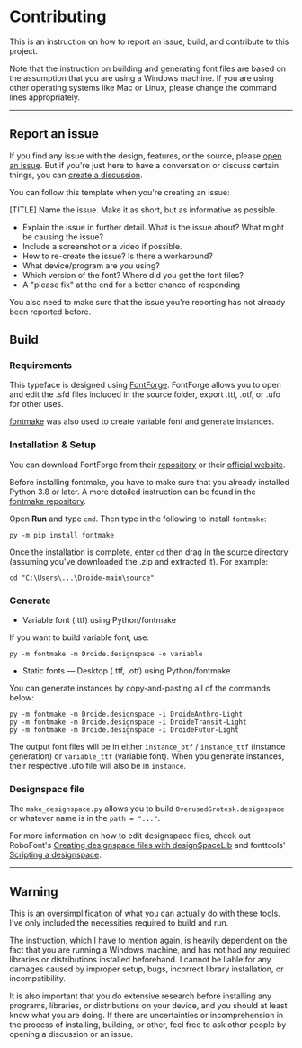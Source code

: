 # Contributing
This is an instruction on how to report an issue, build, and contribute to this project.

Note that the instruction on building and generating font files are based on the assumption that 
you are using a Windows machine. If you are using other operating systems like Mac or Linux, please 
change the command lines appropriately.

---

## Report an issue
If you find any issue with the design, features, or the source, please [open an issue](https://github.com/RandomMaerks/Overused-Grotesk/issues/new/choose). But if you're
just here to have a conversation or discuss certain things, you can [create a discussion](https://github.com/RandomMaerks/Overused-Grotesk/discussions/new/choose).

You can follow this template when you're creating an issue:

[TITLE] Name the issue. Make it as short, but as informative as possible.

- Explain the issue in further detail. What is the issue about? What might be causing the issue?
- Include a screenshot or a video if possible.
- How to re-create the issue? Is there a workaround?
- What device/program are you using?
- Which version of the font? Where did you get the font files?
- A "please fix" at the end for a better chance of responding

You also need to make sure that the issue you're reporting has not already been reported before.


## Build

### Requirements
This typeface is designed using [FontForge](https://github.com/fontforge/fontforge). FontForge 
allows you to open and edit the .sfd files included in the source folder, export .ttf, .otf, or
.ufo for other uses.

[fontmake](https://github.com/googlefonts/fontmake) was also used to create variable font and
generate instances.

### Installation & Setup
You can download FontForge from their [repository](https://github.com/fontforge/fontforge) or their [official website](https://fontforge.org/en-US/).

Before installing fontmake, you have to make sure that you already installed Python 3.8 or later.
A more detailed instruction can be found in the [fontmake repository](https://github.com/googlefonts/fontmake).

Open **Run** and type `cmd`. Then type in the following to install `fontmake`:
```
py -m pip install fontmake
```

Once the installation is complete, enter `cd` then drag in the source directory (assuming you've
downloaded the .zip and extracted it). For example:
```
cd "C:\Users\...\Droide-main\source"
```

### Generate
- Variable font (.ttf) using Python/fontmake

If you want to build variable font, use:
```
py -m fontmake -m Droide.designspace -o variable
```

- Static fonts — Desktop (.ttf, .otf) using Python/fontmake

You can generate instances by copy-and-pasting all of the commands below: 
```
py -m fontmake -m Droide.designspace -i DroideAnthro-Light
py -m fontmake -m Droide.designspace -i DroideTransit-Light
py -m fontmake -m Droide.designspace -i DroideFutur-Light
```

The output font files will be in either `instance_otf` / `instance_ttf` (instance generation) or 
`variable_ttf` (variable font). When you generate instances, their respective .ufo file will 
also be in `instance`.

### Designspace file
The `make_designspace.py` allows you to build `OverusedGrotesk.designspace` or whatever name is in the
`path = "..."`.

For more information on how to edit designspace files, check out RoboFont's 
[Creating designspace files with designSpaceLib](https://robofont.com/documentation/tutorials/creating-designspace-files/#creating-designspace-files-with-designspacelib)
and fonttools' [Scripting a designspace](https://fonttools.readthedocs.io/en/latest/designspaceLib/scripting.html).

---

## Warning

This is an oversimplification of what you can actually do with these tools. I've only included the
necessities required to build and run.

The instruction, which I have to mention again, is heavily dependent on the fact that you are running
a Windows machine, and has not had any required libraries or distributions installed beforehand. I
cannot be liable for any damages caused by improper setup, bugs, incorrect library installation, or
incompatibility.

It is also important that you do extensive research before installing any programs, libraries, or
distributions on your device, and you should at least know what you are doing. If there are 
uncertainties or incomprehension in the process of installing, building, or other, feel free to ask
other people by opening a discussion or an issue.
